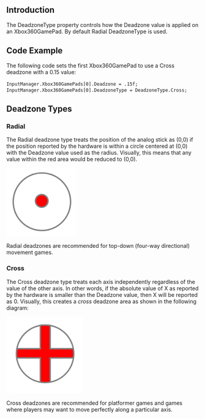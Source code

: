 ## Introduction

The DeadzoneType property controls how the Deadzone value is applied on an Xbox360GamePad. By default Radial DeadzoneType is used.

## Code Example

The following code sets the first Xbox360GamePad to use a Cross deadzone with a 0.15 value:

    InputManager.Xbox360GamePads[0].Deadzone = .15f;
    InputManager.Xbox360GamePads[0].DeadzoneType = DeadzoneType.Cross;

## Deadzone Types

### Radial

The Radial deadzone type treats the position of the analog stick as (0,0) if the position reported by the hardware is within a circle centered at (0,0) with the Deadzone value used as the radius. Visually, this means that any value within the red area would be reduced to (0,0).

![](/media/2022-05-img_62891e2bde628.png)

Radial deadzones are recommended for top-down (four-way directional) movement games.

### Cross

The Cross deadzone type treats each axis independently regardless of the value of the other axis. In other words, if the absolute value of X as reported by the hardware is smaller than the Deadzone value, then X will be reported as 0. Visually, this creates a *cross* deadzone area as shown in the following diagram:

![](/media/2022-05-img_62891e75cffae.png)

Cross deadzones are recommended for platformer games and games where players may want to move perfectly along a particular axis.
